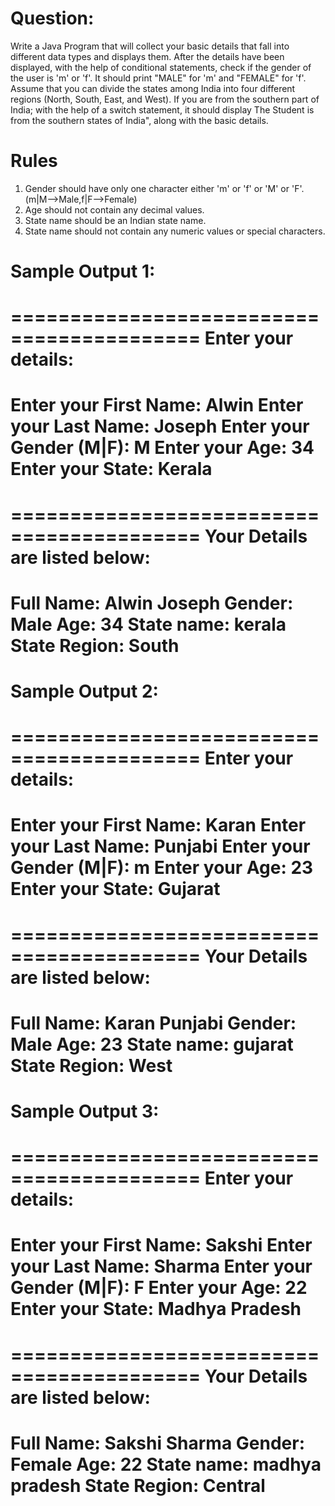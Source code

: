 # Question:
Write a Java Program that will collect your basic details that fall into different data types and displays them. After the details have been displayed, with the help of conditional statements, check if the gender of the user is 'm' or 'f'. It should print "MALE" for 'm' and "FEMALE" for 'f'. Assume that you can divide the states among India into four different regions (North, South, East, and West). If you are from the southern part of India; with the help of a switch statement, it should display The Student is from the southern states of India", along with the basic details.


# Rules

1) Gender should have only one character either 'm' or 'f' or 'M' or 'F'. (m|M-->Male,f|F-->Female)
2) Age should not contain any decimal values.
3) State name should be an Indian state name.
4) State name should not contain any numeric values or special characters.


# Sample Output 1:

==========================================
Enter your details:
==========================================
Enter your First Name: Alwin
Enter your Last Name: Joseph
Enter your Gender (M|F): M
Enter your Age: 34
Enter your State: Kerala
==========================================
==========================================
Your Details are listed below:
==========================================
Full Name: Alwin Joseph
Gender: Male
Age: 34
State name: kerala
State Region: South
==========================================

# Sample Output 2:

==========================================
Enter your details:
==========================================
Enter your First Name: Karan
Enter your Last Name: Punjabi
Enter your Gender (M|F): m
Enter your Age: 23
Enter your State: Gujarat
==========================================
==========================================
Your Details are listed below:
==========================================
Full Name: Karan Punjabi
Gender: Male
Age: 23
State name: gujarat
State Region: West
==========================================


# Sample Output 3:

==========================================
Enter your details:
==========================================
Enter your First Name: Sakshi
Enter your Last Name: Sharma
Enter your Gender (M|F): F
Enter your Age: 22
Enter your State: Madhya Pradesh
==========================================
==========================================
Your Details are listed below:
==========================================
Full Name: Sakshi Sharma
Gender: Female
Age: 22
State name: madhya pradesh
State Region: Central
==========================================
